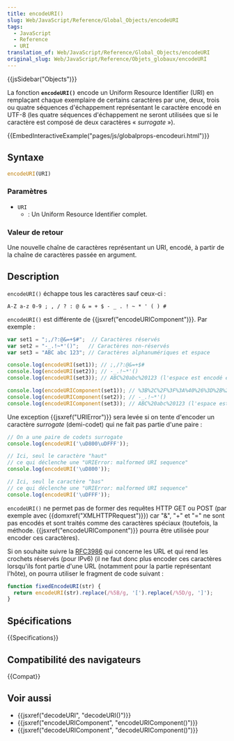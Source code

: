 ```yaml
---
title: encodeURI()
slug: Web/JavaScript/Reference/Global_Objects/encodeURI
tags:
  - JavaScript
  - Reference
  - URI
translation_of: Web/JavaScript/Reference/Global_Objects/encodeURI
original_slug: Web/JavaScript/Reference/Objets_globaux/encodeURI
---
```


{{jsSidebar("Objects")}}

La fonction **`encodeURI()`** encode un Uniform Resource Identifier (URI) en remplaçant chaque exemplaire de certains caractères par une, deux, trois ou quatre séquences d'échappement représentant le caractère encodé en UTF-8 (les quatre séquences d'échappement ne seront utilisées que si le caractère est composé de deux caractères « _surrogate_ »).

{{EmbedInteractiveExample("pages/js/globalprops-encodeuri.html")}}

## Syntaxe

```js
encodeURI(URI)
```

### Paramètres

- `URI`
  - : Un Uniform Resource Identifier complet.

### Valeur de retour

Une nouvelle chaîne de caractères représentant un URI, encodé, à partir de la chaîne de caractères passée en argument.

## Description

`encodeURI()` échappe tous les caractères sauf ceux-ci :

```
A-Z a-z 0-9 ; , / ? : @ & = + $ - _ . ! ~ * ' ( ) #
```

`encodeURI()` est différente de {{jsxref("encodeURIComponent")}}. Par exemple :

```js
var set1 = ";,/?:@&=+$#";  // Caractères réservés
var set2 = "-_.!~*'()";   // Caractères non-réservés
var set3 = "ABC abc 123"; // Caractères alphanumériques et espace

console.log(encodeURI(set1)); // ;,/?:@&=+$#
console.log(encodeURI(set2)); // -_.!~*'()
console.log(encodeURI(set3)); // ABC%20abc%20123 (l'espace est encodé en %20)

console.log(encodeURIComponent(set1)); // %3B%2C%2F%3F%3A%40%26%3D%2B%24%23
console.log(encodeURIComponent(set2)); // -_.!~*'()
console.log(encodeURIComponent(set3)); // ABC%20abc%20123 (l'espace est encodé en %20)
```

Une exception {{jsxref("URIError")}} sera levée si on tente d'encoder un caractère *surrogate* (demi-codet) qui ne fait pas partie d'une paire :

```js
// On a une paire de codets surrogate
console.log(encodeURI('\uD800\uDFFF'));

// Ici, seul le caractère "haut"
// ce qui déclenche une "URIError: malformed URI sequence"
console.log(encodeURI('\uD800'));

// Ici, seul le caractère "bas"
// ce qui déclenche une "URIError: malformed URI sequence"
console.log(encodeURI('\uDFFF'));
```

`encodeURI()` ne permet pas de former des requêtes HTTP GET ou POST (par exemple avec {{domxref("XMLHTTPRequest")}}) car "&", "+" et "=" ne sont pas encodés et sont traités comme des caractères spéciaux (toutefois, la méthode. {{jsxref("encodeURIComponent")}} pourra être utilisée pour encoder ces caractères).

Si on souhaite suivre la [RFC3986](http://tools.ietf.org/html/rfc3986) qui concerne les URL et qui rend les crochets réservés (pour IPv6) (il ne faut donc plus encoder ces caractères lorsqu'ils font partie d'une URL (notamment pour la partie représentant l'hôte), on pourra utiliser le fragment de code suivant :

```js
function fixedEncodeURI(str) {
  return encodeURI(str).replace(/%5B/g, '[').replace(/%5D/g, ']');
}
```

## Spécifications

{{Specifications}}

## Compatibilité des navigateurs

{{Compat}}

## Voir aussi

- {{jsxref("decodeURI", "decodeURI()")}}
- {{jsxref("encodeURIComponent", "encodeURIComponent()")}}
- {{jsxref("decodeURIComponent", "decodeURIComponent()")}}
